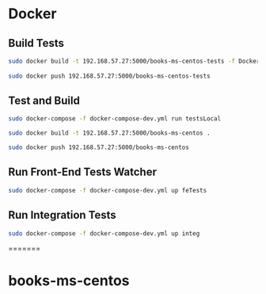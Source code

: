 Docker
============

Build Tests
-----------

```bash
sudo docker build -t 192.168.57.27:5000/books-ms-centos-tests -f Dockerfile.test .
    
sudo docker push 192.168.57.27:5000/books-ms-centos-tests
```

Test and Build
--------------

```bash
sudo docker-compose -f docker-compose-dev.yml run testsLocal

sudo docker build -t 192.168.57.27:5000/books-ms-centos .

sudo docker push 192.168.57.27:5000/books-ms-centos
```

Run Front-End Tests Watcher
---------------------------

```bash
sudo docker-compose -f docker-compose-dev.yml up feTests
```

Run Integration Tests
---------------------

```bash
sudo docker-compose -f docker-compose-dev.yml up integ
```

=======
# books-ms-centos

